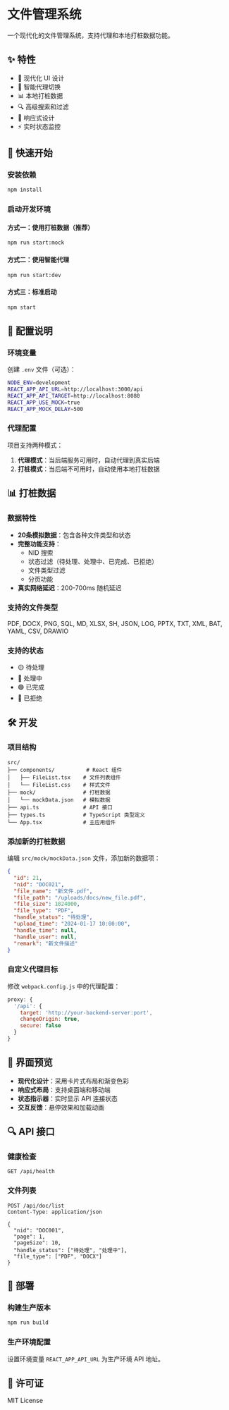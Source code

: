 # 文件管理系统

一个现代化的文件管理系统，支持代理和本地打桩数据功能。

## ✨ 特性

- 🎨 现代化 UI 设计
- 🔄 智能代理切换
- 📊 本地打桩数据
- 🔍 高级搜索和过滤
- 📱 响应式设计
- ⚡ 实时状态监控

## 🚀 快速开始

### 安装依赖
```bash
npm install
```

### 启动开发环境

#### 方式一：使用打桩数据（推荐）
```bash
npm run start:mock
```

#### 方式二：使用智能代理
```bash
npm run start:dev
```

#### 方式三：标准启动
```bash
npm start
```

## 🔧 配置说明

### 环境变量

创建 `.env` 文件（可选）：
```bash
NODE_ENV=development
REACT_APP_API_URL=http://localhost:3000/api
REACT_APP_API_TARGET=http://localhost:8080
REACT_APP_USE_MOCK=true
REACT_APP_MOCK_DELAY=500
```

### 代理配置

项目支持两种模式：

1. **代理模式**：当后端服务可用时，自动代理到真实后端
2. **打桩模式**：当后端不可用时，自动使用本地打桩数据

## 📊 打桩数据

### 数据特性
- **20条模拟数据**：包含各种文件类型和状态
- **完整功能支持**：
  - NID 搜索
  - 状态过滤（待处理、处理中、已完成、已拒绝）
  - 文件类型过滤
  - 分页功能
- **真实网络延迟**：200-700ms 随机延迟

### 支持的文件类型
PDF, DOCX, PNG, SQL, MD, XLSX, SH, JSON, LOG, PPTX, TXT, XML, BAT, YAML, CSV, DRAWIO

### 支持的状态
- 🟡 待处理
- 🔵 处理中  
- 🟢 已完成
- 🔴 已拒绝

## 🛠️ 开发

### 项目结构
```
src/
├── components/          # React 组件
│   ├── FileList.tsx    # 文件列表组件
│   └── FileList.css    # 样式文件
├── mock/               # 打桩数据
│   └── mockData.json   # 模拟数据
├── api.ts              # API 接口
├── types.ts            # TypeScript 类型定义
└── App.tsx             # 主应用组件
```

### 添加新的打桩数据

编辑 `src/mock/mockData.json` 文件，添加新的数据项：

```json
{
  "id": 21,
  "nid": "DOC021",
  "file_name": "新文件.pdf",
  "file_path": "/uploads/docs/new_file.pdf",
  "file_size": 1024000,
  "file_type": "PDF",
  "handle_status": "待处理",
  "upload_time": "2024-01-17 10:00:00",
  "handle_time": null,
  "handle_user": null,
  "remark": "新文件描述"
}
```

### 自定义代理目标

修改 `webpack.config.js` 中的代理配置：

```javascript
proxy: {
  '/api': {
    target: 'http://your-backend-server:port',
    changeOrigin: true,
    secure: false
  }
}
```

## 📱 界面预览

- **现代化设计**：采用卡片式布局和渐变色彩
- **响应式布局**：支持桌面端和移动端
- **状态指示器**：实时显示 API 连接状态
- **交互反馈**：悬停效果和加载动画

## 🔍 API 接口

### 健康检查
```
GET /api/health
```

### 文件列表
```
POST /api/doc/list
Content-Type: application/json

{
  "nid": "DOC001",
  "page": 1,
  "pageSize": 10,
  "handle_status": ["待处理", "处理中"],
  "file_type": ["PDF", "DOCX"]
}
```

## 🚀 部署

### 构建生产版本
```bash
npm run build
```

### 生产环境配置
设置环境变量 `REACT_APP_API_URL` 为生产环境 API 地址。

## 📄 许可证

MIT License